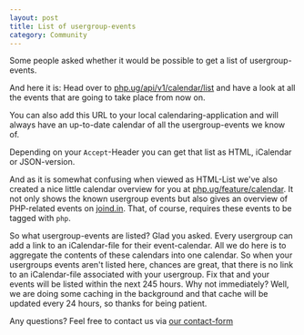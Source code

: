 ```yaml
---
layout: post
title: List of usergroup-events
category: Community
---
```


Some people asked whether it would be possible to get a list of usergroup-events.

And here it is: Head over to [php.ug/api/v1/calendar/list](http://php.ug/api/v1/calendar/list)
and have a look at all the events that are going to take place from now on.

You can also add this URL to your local calendaring-application and will always have an up-to-date
calendar of all the usergroup-events we know of.

Depending on your ```Accept```-Header you can get that list as HTML, iCalendar or JSON-version.

And as it is somewhat confusing when viewed as HTML-List we've also created a nice little calendar
overview for you at [php.ug/feature/calendar](http://php.ug/feature/calendar). It not only shows the known
usergroup events but also gives an overview of PHP-related events on [joind.in](http://m.joind.in).
That, of course, requires these events to be tagged with ```php```.

So what usergroup-events are listed? Glad you asked. Every usergroup can add a link to an
iCalendar-file for their event-calendar. All we do here is to aggregate the contents of these
calendars into one calendar. So when your usergroups events aren't listed here, chances are great,
that there is no link to an iCalendar-file associated with your usergroup. Fix that and your
events will be listed within the next 245 hours. Why not immediately? Well, we are doing
some caching in the background and that cache will be updated every 24 hours, so thanks for being patient.

Any questions? Feel free to contact us via [our contact-form](http://php.ug/contact)
